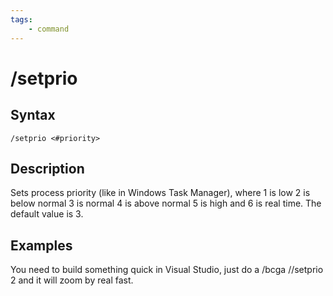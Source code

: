 ```yaml
---
tags:
    - command
---
```

# /setprio

## Syntax

```eqcommand
/setprio <#priority>
```

## Description

Sets process priority (like in Windows Task Manager), where 1 is low 2 is below normal 3 is normal 4 is above normal 5 is high and 6 is real time. The default value is 3.

## Examples

You need to build something quick in Visual Studio, just do a /bcga //setprio 2 and it will zoom by real fast.
